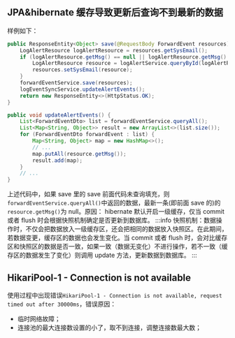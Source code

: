 ## JPA&hibernate 缓存导致更新后查询不到最新的数据

样例如下：

```java
public ResponseEntity<Object> save(@RequestBody ForwardEvent resources) throws Exception {
    LogAlertResource logAlertResource = resources.getSysEmail();
    if (logAlertResource.getMsg() == null || logAlertResource.getMsg().isEmpty()) {
        LogAlertResource resource = logAlertService.queryById(logAlertResource.getId());
        resources.setSysEmail(resource);
    }
    forwardEventService.save(resources);
    logEventSyncService.updateAlertEvents();
    return new ResponseEntity<>(HttpStatus.OK);
}

public void updateAlertEvents() {
    List<ForwardEventDto> list = forwardEventService.queryAll();
    List<Map<String, Object>> result = new ArrayList<>(list.size());
    for (ForwardEventDto forwardEvent : list) {
        Map<String, Object> map = new HashMap<>();
        // ...
        map.putAll(resource.getMsg());
        result.add(map);
    }
    // ...
}
```

上述代码中，如果 save 里的 save 前面代码未查询填充，则`forwardEventService.queryAll()`中返回的数据，最新一条(即前面 save 的)的`resource.getMsg()`为 null。原因： hibernate 默认开启一级缓存，仅当 commit 或者 flush 时会根据快照机制确定是否更新到数据库。
:::info
快照机制：数据操作时，不仅会把数据放入一级缓存区，还会把相同的数据放入快照区。在此期间，若数据变更，缓存区的数据也会发生变化。当 commit 或者 flush 时，会对比缓存区和快照区的数据是否一致，如果一致（数据无变化）不进行操作，若不一致（缓存区的数据发生了变化）则调用 update 方法，更新数据到数据库。
:::

## HikariPool-1 - Connection is not available

使用过程中出现错误`HikariPool-1 - Connection is not available, request timed out after 30000ms`，错误原因：

- 临时网络故障；
- 连接池的最大连接数设置的小了，取不到连接，调整连接数最大数；